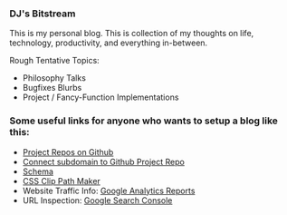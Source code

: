 ### DJ's Bitstream

This is my personal blog. This is collection of my thoughts on life, technology, productivity, and everything in-between.

Rough Tentative Topics:
- Philosophy Talks
- Bugfixes Blurbs
- Project / Fancy-Function Implementations

### Some useful links for anyone who wants to setup a blog like this:
- [Project Repos on Github](https://code.likeagirl.io/how-to-host-multiple-websites-on-github-b5ed19a86dbe)
- [Connect subdomain to Github Project Repo](https://stackoverflow.com/questions/46455900/subdomain-of-website-for-github-pages-project)
- [Schema](https://schema.org/Article)
- [CSS Clip Path Maker](https://bennettfeely.com/clippy/)
- Website Traffic Info: [Google Analytics Reports](https://analytics.google.com/analytics/web/#/p433655056/reports/intelligenthome?params=_u..nav%3Dmaui&collectionId=user)
- URL Inspection: [Google Search Console](https://search.google.com/search-console?resource_id=https%3A%2F%2Fdjpaul.dev%2F)

